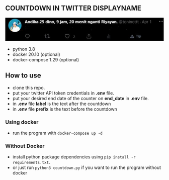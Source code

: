 ## COUNTDOWN IN TWITTER DISPLAYNAME
![alt text](tweet.jpg "countdown in displayname")
- python 3.8
- docker 20.10 (optional)
- docker-compose 1.29 (optional)


## How to use
- clone this repo.
- put your twitter API token credentials in **.env** file.
- put your desired end date of the counter on **end_date** in **.env** file.
- in **.env** file **label** is the text after the countdown 
- in **.env** file **prefix** is the text before the countdown 

### Using docker
- run the program with `docker-compose up -d`

### Without Docker
- install python package dependencies using `pip install -r requirements.txt`.
- or just run `python3 countdown.py` if you want to run the program without docker